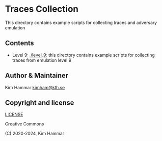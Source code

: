 # Traces Collection

This directory contains example scripts for collecting traces and adversary emulation

## Contents

- Level 9: [./level_9](level_9): this directory contains example scripts for collecting traces from emulation level 9

## Author & Maintainer

Kim Hammar <kimham@kth.se>

## Copyright and license

[LICENSE](../../../LICENSE.md)

Creative Commons

(C) 2020-2024, Kim Hammar